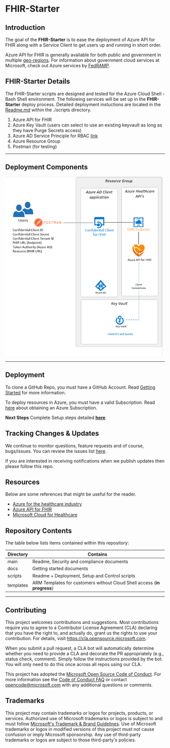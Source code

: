 # FHIR-Starter

## Introduction 

The goal of the **FHIR-Starter** is to ease the deployment of Azure API for FHIR along with a Service Client to get users up and running in short order.  

Azure API for FHIR is generally available for both public and government in multiple [geo-regions](https://azure.microsoft.com/en-us/global-infrastructure/services/?products=azure-api-for-fhir&regions=non-regional%2Cus-east%2Cus-east-2%2Cus-central%2Cus-north-central%2Cus-south-central%2Cus-west-central%2Cus-west%2Cus-west-2%2Ccanada-east%2Ccanada-central%2Cusgov-non-regional%2Cus-dod-central%2Cus-dod-east%2Cusgov-arizona%2Cusgov-texas%2Cusgov-virginia). For information about government cloud services at Microsoft, check out Azure services by [FedRAMP](https://docs.microsoft.com/en-us/azure/azure-government/compliance/azure-services-in-fedramp-auditscope). 


## FHIR-Starter Details
The FHIR-Starter scripts are designed and tested for the Azure Cloud Shell - Bash Shell environment. The following services will be set up in the **FHIR-Starter** deploy process. Detailed deployment instuctions are located in the [Readme.md](./scripts/Readme.md) within the ./scripts directory.

1) Azure API for FHIR  
2) Azure Key Vault (users can select to use an existing keyvault as long as they have Purge Secrets access)
3) Azure AD Service Principle for RBAC [link](https://docs.microsoft.com/en-us/cli/azure/create-an-azure-service-principal-azure-cli)
4) Azure Resource Group
5) Postman (for testing)

---

## Deployment Components  

![deployment](./docs/images/architecture/deployment.png)

---

## Deployment
To clone a GitHub Repo, you must have a GitHub Account.  Read [Getting Started](https://docs.github.com/en/get-started) for more information.

To deploy resources in Azure, you must have a valid Subscription.  Read [here](https://azure.microsoft.com/en-us/free/) about obtaining an Azure Subscription.


__Next Steps__ Complete Setup steps detailed **[here](./scripts/Readme.md)**.


## Tracking Changes & Updates
We continue to monitor questions, feature requests and of course, bugs/issues. You can review the issues list [here](https://github.com/microsoft/fhir-starter/issues).

If you are interested in receiving notifications when we publish updates then please follow this repo. 

## Resources
Below are some references that might be useful for the reader.

* [Azure for the healthcare industry](https://azure.microsoft.com/en-us/industries/healthcare/)
* [Azure API for FHIR](https://azure.microsoft.com/en-us/services/azure-api-for-fhir/)
* [Microsoft Cloud for Healthcare](https://www.microsoft.com/en-us/industry/health/microsoft-cloud-for-healthcare)

## Repository Contents 

The table below lists items contained within this repository:

Directory       | Contains                                                
----------------|--------------------------------------------------
main            | Readme, Security and compliance documents 
docs            | Getting started documents  
scripts         | Readme + Deployment, Setup and Control scripts  
templates       | ARM Templates for customers without Cloud Shell access (__in progress__)

---

## Contributing

This project welcomes contributions and suggestions.  Most contributions require you to agree to a
Contributor License Agreement (CLA) declaring that you have the right to, and actually do, grant us
the rights to use your contribution. For details, visit https://cla.opensource.microsoft.com.

When you submit a pull request, a CLA bot will automatically determine whether you need to provide
a CLA and decorate the PR appropriately (e.g., status check, comment). Simply follow the instructions
provided by the bot. You will only need to do this once across all repos using our CLA.

This project has adopted the [Microsoft Open Source Code of Conduct](https://opensource.microsoft.com/codeofconduct/).
For more information see the [Code of Conduct FAQ](https://opensource.microsoft.com/codeofconduct/faq/) or
contact [opencode@microsoft.com](mailto:opencode@microsoft.com) with any additional questions or comments.

## Trademarks

This project may contain trademarks or logos for projects, products, or services. Authorized use of Microsoft 
trademarks or logos is subject to and must follow 
[Microsoft's Trademark & Brand Guidelines](https://www.microsoft.com/en-us/legal/intellectualproperty/trademarks/usage/general).
Use of Microsoft trademarks or logos in modified versions of this project must not cause confusion or imply Microsoft sponsorship.
Any use of third-party trademarks or logos are subject to those third-party's policies.
